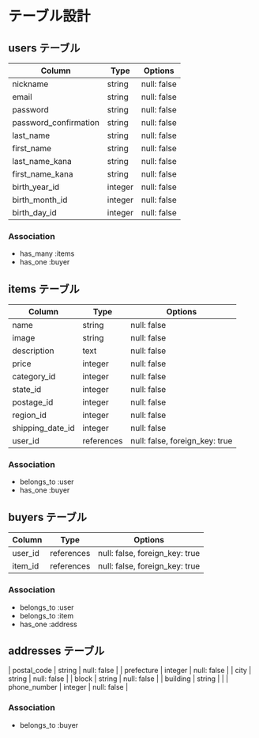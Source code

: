 # テーブル設計

## users テーブル

| Column                | Type    | Options     |
| --------------------- | ------- | ----------- |
| nickname              | string  | null: false |
| email                 | string  | null: false |
| password              | string  | null: false |
| password_confirmation | string  | null: false |
| last_name             | string  | null: false |
| first_name            | string  | null: false |
| last_name_kana    | string  | null: false |
| first_name_kana   | string  | null: false |
| birth_year_id         | integer | null: false |
| birth_month_id        | integer | null: false |
| birth_day_id          | integer | null: false |
     

### Association 
- has_many :items
- has_one :buyer

## items テーブル
| Column           | Type       | Options                        |
| ---------------- | ---------- | ------------------------------ |
| name             | string     | null: false                    |
| image            | string     | null: false                    |
| description      | text       | null: false                    |
| price            | integer    | null: false                    |
| category_id      | integer    | null: false                    |
| state_id         | integer    | null: false                    |
| postage_id       | integer    | null: false                    |
| region_id        | integer    | null: false                    |
| shipping_date_id | integer    | null: false                    |
| user_id          | references | null: false, foreign_key: true |

### Association
- belongs_to :user
- has_one :buyer


## buyers テーブル
| Column           | Type       | Options                        |
| ---------------- | ---------- | ------------------------------ |
| user_id          | references | null: false, foreign_key: true |
| item_id          | references | null: false, foreign_key: true |

### Association
- belongs_to :user
- belongs_to :item
- has_one :address



## addresses テーブル
| postal_code      | string     | null: false                    |
| prefecture       | integer    | null: false                    |
| city             | string     | null: false                    |
| block            | string     | null: false                    |
| building         | string     |                                |
| phone_number     | integer    | null: false                    |

### Association
- belongs_to :buyer



